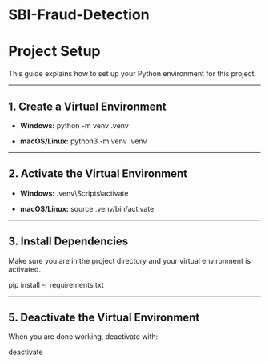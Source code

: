 # SBI-Fraud-Detection

# Project Setup

This guide explains how to set up your Python environment for this project.

---

## 1. Create a Virtual Environment

- **Windows:**
python -m venv .venv

- **macOS/Linux:**
python3 -m venv .venv

---

## 2. Activate the Virtual Environment

- **Windows:**
.venv\Scripts\activate

- **macOS/Linux:**
source .venv/bin/activate

---

## 3. Install Dependencies

Make sure you are in the project directory and your virtual environment is activated.

pip install -r requirements.txt

---

## 5. Deactivate the Virtual Environment

When you are done working, deactivate with:

deactivate

